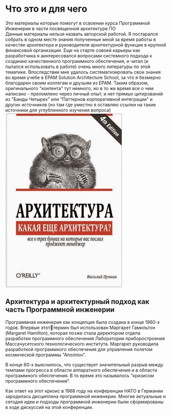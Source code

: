 <h1>Что это и для чего</h1>
<div>Это материалы которые помогут в освоении курса Программной Инженерии в части посвященной архитектуре ПО</div>
<div>Данные материалы нельзя назвать авторской работой. Я постарался собрать в одном месте знания полученные мной за время работы в качестве архитектора и руководителя архитектурной функции в крупной финансовой организации. Еще на старте совоей карьеры как разработчика я аинтересовался вопросами системного подхода к созданию качественного программного обеспечения, и читал (и пытался использовать в работе) очень много литературы по этой тематике. Впоследствии мне удалось систематизировать свои знания во время учебе в EPAM Solution Architecture School, за что я безмерно благодарен своим коллегам и друзьям из EPAM. Таким образом, оригинального "контента" тут немного, но в то же время все о чем написано - преломлено через личный опыт, и нет прямых цитирований из "Банды Четырех" или "Паттернов корпоративной интеграции" и других источников (но там где уместно я оставляю ссылки на такие источники для углубленного изучения вопроса)</div>
<picture>
 <img alt="atch_pic" src="./media/01_BASE.JPG">
</picture>
<h2>Архитектура и архитектурный подход как часть Программной инженерии</h2>
<div><p>Программная инженерия как концепция была создана в конце 1960-х годов. Впервые этоттермин был использован Маргарет Гамильтон (Margaret Hamilton), которая позже стала директором отдела разработки программного обеспечения Лаборатории приборостроения Массачусетского технологического института. Маргарет руководила разработкой программного обеспечения для управления полетом космической программы "Аполлон".</div>

<div><p>В конце 60-х выяснилось, что существует значительный разрыв между темпами прогресса в области аппаратного обеспечения и в области программного обеспечения. В то время это называлось ”кризисом программного обеспечения”. </div>

<div><p>Как ответ на этот кризис в 1968 году на конференции НАТО в Германии зародилась дисциплина программной инженерии. Многие актуальные и сегодня идеи и подходы программной инженерии были сформированы в ходе дискуссий на этой конференции. </div>
